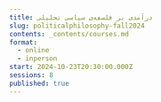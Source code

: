 ```yaml
---
title: درآمدی بر فلسفه‌ی سیاسی تحلیلی
slug: politicalphilosophy-fall2024
contents: _contents/courses.md
format:
  - online
  - inperson
start: 2024-10-23T20:30:00.000Z
sessions: 8
published: true
---
```


